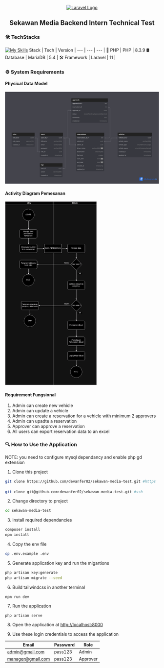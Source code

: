 <p align="center"><a href="https://laravel.com" target="_blank"><img src="https://raw.githubusercontent.com/laravel/art/master/logo-lockup/5%20SVG/2%20CMYK/1%20Full%20Color/laravel-logolockup-cmyk-red.svg" width="400" alt="Laravel Logo"></a></p>

<h2 align="center">Sekawan Media Backend Intern Technical Test</h2>


### 🛠️ TechStacks

[![My Skills](https://skillicons.dev/icons?i=php,mysql,laravel,tailwindcss,bootstrap)](https://skillicons.dev)
Stack | Tech | Version | 
--- | --- | --- |
🐘 PHP | PHP | 8.3.9
🛢  Database | MariaDB | 5.4 | 
🛠️ Framework | Laravel | 11 |

### ⚙️ System Requirements

#### Physical Data Model
![img](./docs/db/sekawan%20media.png)

#### Activity Diagram Pemesanan
<img src="./docs/app/sekawan-activity.drawio.png" width="300px" >

#### Requirement Fungsional


1. Admin can create new vehicle
2. Admin can update a vehicle
3. Admin can create a reservation for a vehicle with minimum 2 approvers
4. Admin can upadte a reservation
5. Approver can approve a reservation
6. All users can export reservation data to an excel 


### 🔍 How to Use the Application

NOTE: you need to configure mysql dependancy and enable php gd extension

1. Clone this project
```zsh
git clone https://github.com/devanfer02/sekawan-media-test.git #https

git clone git@github.com:devanfer02/sekawan-media-test.git #ssh
```

2. Change directory to project
```zsh 
cd sekawan-media-test
```

3. Install required dependancies
```zsh
composer install
npm install
```

4. Copy the env file
```zsh
cp .env.example .env
```

5. Generate application key and run the migartions
```zsh
php artisan key:generate
php artisan migrate --seed
```

6. Build tailwindcss in another terminal
```
npm run dev
```

7. Run the application
```
php artisan serve
```

8. Open the application at [http://localhost:8000](http://localhost:8000)

9. Use these login credentials to access the application

Email | Password | Role | 
--- | --- | --- |
admin@gmail.com | pass123 | Admin |
manager@gmail.com | pass123 | Approver | 

